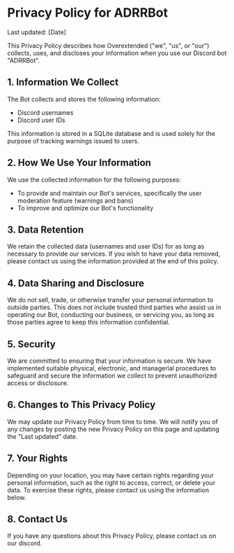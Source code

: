 # Privacy Policy for ADRRBot

Last updated: [Date]

This Privacy Policy describes how Overextended ("we", "us", or "our") collects, uses, and discloses your information when you use our Discord bot "ADRRBot".

## 1. Information We Collect

The Bot collects and stores the following information:
- Discord usernames
- Discord user IDs

This information is stored in a SQLite database and is used solely for the purpose of tracking warnings issued to users.

## 2. How We Use Your Information

We use the collected information for the following purposes:
- To provide and maintain our Bot's services, specifically the user moderation feature (warnings and bans)
- To improve and optimize our Bot's functionality

## 3. Data Retention

We retain the collected data (usernames and user IDs) for as long as necessary to provide our services. If you wish to have your data removed, please contact us using the information provided at the end of this policy.

## 4. Data Sharing and Disclosure

We do not sell, trade, or otherwise transfer your personal information to outside parties. This does not include trusted third parties who assist us in operating our Bot, conducting our business, or servicing you, as long as those parties agree to keep this information confidential.

## 5. Security

We are committed to ensuring that your information is secure. We have implemented suitable physical, electronic, and managerial procedures to safeguard and secure the information we collect to prevent unauthorized access or disclosure.

## 6. Changes to This Privacy Policy

We may update our Privacy Policy from time to time. We will notify you of any changes by posting the new Privacy Policy on this page and updating the "Last updated" date.

## 7. Your Rights

Depending on your location, you may have certain rights regarding your personal information, such as the right to access, correct, or delete your data. To exercise these rights, please contact us using the information below.

## 8. Contact Us

If you have any questions about this Privacy Policy, please contact us on our discord.